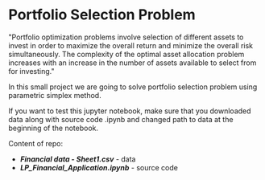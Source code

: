 # Portfolio Selection Problem

"Portfolio optimization problems involve selection of different assets to invest in order to maximize the overall return and minimize the overall risk simultaneously. The complexity of the optimal asset allocation problem increases with an increase in the number of assets available to select from for investing."

In this small project we are going to solve portfolio selection problem using parametric simplex method.

If you want to test this jupyter notebook, make sure that you downloaded data along with source code .ipynb and changed path to data at the beginning of the notebook.

Content of repo:
* ***Financial data - Sheet1.csv*** - data
* ***LP_Financial_Application.ipynb*** - source code

